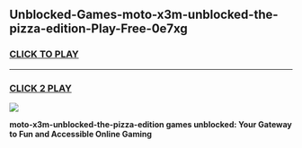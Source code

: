 
## Unblocked-Games-moto-x3m-unblocked-the-pizza-edition-Play-Free-0e7xg
<h3>
<a href="https://premium76.site?title=moto-x3m-unblocked-the-pizza-edition&ref=23A">CLICK TO PLAY</a></h3>
<hr>

<h3>
<a href="https://premium76.site?title=moto-x3m-unblocked-the-pizza-edition&ref=23A">CLICK 2 PLAY</a>
  
</h3>

<a href="https://premium76.site?title=moto-x3m-unblocked-the-pizza-edition&ref=23A"><img src="https://clearcache.store/games.png"></a>


**moto-x3m-unblocked-the-pizza-edition games unblocked: Your Gateway to Fun and Accessible Online Gaming**
